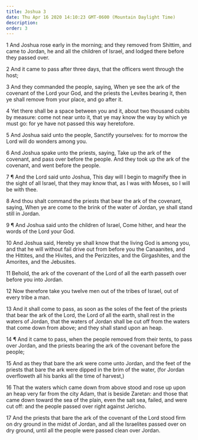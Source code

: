 ```yaml
---
title: Joshua 3
date: Thu Apr 16 2020 14:10:23 GMT-0600 (Mountain Daylight Time)
description: 
order: 3
---
```


<p>
  1 And Joshua rose early in the morning; and they removed from Shittim, and
  came to Jordan, he and all the children of Israel, and lodged there before
  they passed over.
</p>
<p>
  2 And it came to pass after three days, that the officers went through the
  host;
</p>
<p>
  3 And they commanded the people, saying, When ye see the ark of the covenant
  of the Lord your God, and the priests the Levites bearing it, then ye shall
  remove from your place, and go after it.
</p>
<p>
  4 Yet there shall be a space between you and it, about two thousand cubits by
  measure: come not near unto it, that ye may know the way by which ye must go:
  for ye have not passed this way heretofore.
</p>
<p>
  5 And Joshua said unto the people, Sanctify yourselves: for to morrow the Lord
  will do wonders among you.
</p>
<p>
  6 And Joshua spake unto the priests, saying, Take up the ark of the covenant,
  and pass over before the people. And they took up the ark of the covenant, and
  went before the people.
</p>
<p>
  7 &#xB6; And the Lord said unto Joshua, This day will I begin to magnify thee
  in the sight of all Israel, that they may know that, as I was with Moses, so I
  will be with thee.
</p>
<p>
  8 And thou shalt command the priests that bear the ark of the covenant,
  saying, When ye are come to the brink of the water of Jordan, ye shall stand
  still in Jordan.
</p>
<p>
  9 &#xB6; And Joshua said unto the children of Israel, Come hither, and hear
  the words of the Lord your God.
</p>
<p>
  10 And Joshua said, Hereby ye shall know that the living God is among you, and
  that he will without fail drive out from before you the Canaanites, and the
  Hittites, and the Hivites, and the Perizzites, and the Girgashites, and the
  Amorites, and the Jebusites.
</p>
<p>
  11 Behold, the ark of the covenant of the Lord of all the earth passeth over
  before you into Jordan.
</p>
<p>
  12 Now therefore take you twelve men out of the tribes of Israel, out of every
  tribe a man.
</p>
<p>
  13 And it shall come to pass, as soon as the soles of the feet of the priests
  that bear the ark of the Lord, the Lord of all the earth, shall rest in the
  waters of Jordan, that the waters of Jordan shall be cut off from the waters
  that come down from above; and they shall stand upon an heap.
</p>
<p>
  14 &#xB6; And it came to pass, when the people removed from their tents, to
  pass over Jordan, and the priests bearing the ark of the covenant before the
  people;
</p>
<p>
  15 And as they that bare the ark were come unto Jordan, and the feet of the
  priests that bare the ark were dipped in the brim of the water, (for Jordan
  overfloweth all his banks all the time of harvest,)
</p>
<p>
  16 That the waters which came down from above stood and rose up upon an heap
  very far from the city Adam, that is beside Zaretan: and those that came down
  toward the sea of the plain, even the salt sea, failed, and were cut off: and
  the people passed over right against Jericho.
</p>
<p>
  17 And the priests that bare the ark of the covenant of the Lord stood firm on
  dry ground in the midst of Jordan, and all the Israelites passed over on dry
  ground, until all the people were passed clean over Jordan.
</p>

